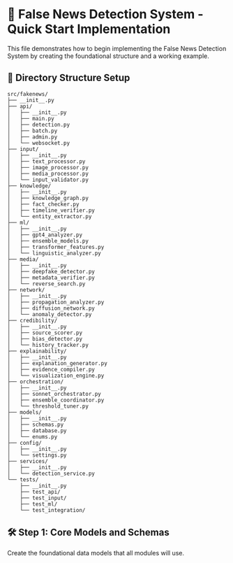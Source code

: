 # 🚀 False News Detection System - Quick Start Implementation

This file demonstrates how to begin implementing the False News Detection System by creating the foundational structure and a working example.

## 📁 Directory Structure Setup

```
src/fakenews/
├── __init__.py
├── api/
│   ├── __init__.py
│   ├── main.py
│   ├── detection.py
│   ├── batch.py
│   ├── admin.py
│   └── websocket.py
├── input/
│   ├── __init__.py
│   ├── text_processor.py
│   ├── image_processor.py
│   ├── media_processor.py
│   └── input_validator.py
├── knowledge/
│   ├── __init__.py
│   ├── knowledge_graph.py
│   ├── fact_checker.py
│   ├── timeline_verifier.py
│   └── entity_extractor.py
├── ml/
│   ├── __init__.py
│   ├── gpt4_analyzer.py
│   ├── ensemble_models.py
│   ├── transformer_features.py
│   └── linguistic_analyzer.py
├── media/
│   ├── __init__.py
│   ├── deepfake_detector.py
│   ├── metadata_verifier.py
│   └── reverse_search.py
├── network/
│   ├── __init__.py
│   ├── propagation_analyzer.py
│   ├── diffusion_network.py
│   └── anomaly_detector.py
├── credibility/
│   ├── __init__.py
│   ├── source_scorer.py
│   ├── bias_detector.py
│   └── history_tracker.py
├── explainability/
│   ├── __init__.py
│   ├── explanation_generator.py
│   ├── evidence_compiler.py
│   └── visualization_engine.py
├── orchestration/
│   ├── __init__.py
│   ├── sonnet_orchestrator.py
│   ├── ensemble_coordinator.py
│   └── threshold_tuner.py
├── models/
│   ├── __init__.py
│   ├── schemas.py
│   ├── database.py
│   └── enums.py
├── config/
│   ├── __init__.py
│   └── settings.py
├── services/
│   ├── __init__.py
│   └── detection_service.py
└── tests/
    ├── __init__.py
    ├── test_api/
    ├── test_input/
    ├── test_ml/
    └── test_integration/
```

## 🛠️ Step 1: Core Models and Schemas

Create the foundational data models that all modules will use.
